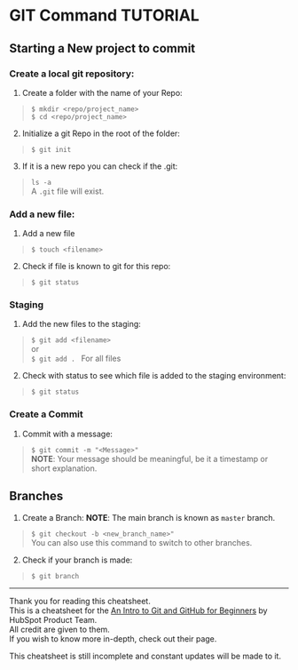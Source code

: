 # GIT Command TUTORIAL

## Starting a New project to commit

### Create a local git repository:

1. Create a folder with the name of your Repo:

> `$ mkdir <repo/project_name>` \
> `$ cd <repo/project_name>`

2. Initialize a git Repo in the root of the folder:

> `$ git init`

3. If it is a new repo you can check if the .git:

> `ls -a` \
A `.git` file will exist.



### Add a new file:

1. Add a new file

> `$ touch <filename>`

2. Check if file is known to git for this repo:

> `$ git status`


### Staging

1. Add the new files to the staging:

> `$ git add <filename>` \
or \
> `$ git add . ` For all files

2. Check with status to see which file is added to the staging environment:

> `$ git status`


### Create a Commit

1. Commit with a message:

> `$ git commit -m "<Message>" ` \
**NOTE**: Your message should be meaningful, be it a timestamp or short explanation.


## Branches

1. Create a Branch: 
**NOTE**: The main branch is known as `master` branch.

> `$ git checkout -b <new_branch_name>" ` \
You can also use this command to switch to other branches.


2. Check if your branch is made:

> `$ git branch `

---------------------------------------------------------

Thank you for reading this cheatsheet. \
This is a cheatsheet for the [An Intro to Git and GitHub for Beginners](https://product.hubspot.com/blog/git-and-github-tutorial-for-beginners "click here to visit their page") by HubSpot Product Team. \
All credit are given to them. \
If you wish to know more in-depth, check out their page.

This cheatsheet is still incomplete and constant updates will be made to it.

